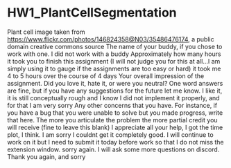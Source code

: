 # HW1_PlantCellSegmentation

Plant cell image taken from <a href = "https://www.flickr.com/photos/146824358@N03/35486476174">https://www.flickr.com/photos/146824358@N03/35486476174</a>, a public domain creative commons source
The name of your buddy, if you chose to work with one.
    I did not work with a buddy
Approximately how many hours it took you to finish this assignment (I will not judge you for this at all...I am simply using it to gauge if the assignments are too easy or hard)
    it took me 4 to 5 hours over the course of 4 days
Your overall impression of the assignment. Did you love it, hate it, or were you neutral? One word answers are fine, but if you have any suggestions for the future let me know.
    I like it, it is still conceptually rough and I know I did not implement it properly, and for that I am very sorry
Any other concerns that you have. For instance, if you have a bug that you were unable to solve but you made progress, write that here. The more you articulate the problem the more partial credit you will receive (fine to leave this blank)
    I appreciate all your help, I got the time plot, I think. I am sorry I couldnt get it completely good. I will continue to work on it but I need to submit it today before work so that I do not miss the extension window. sorry again.  I will ask some more questions on discord. Thank you again, and sorry
